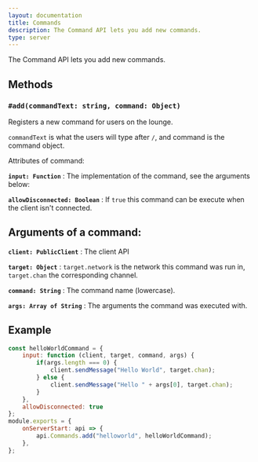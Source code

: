 ```yaml
---
layout: documentation
title: Commands
description: The Command API lets you add new commands.
type: server
---
```


The Command API lets you add new commands.

## Methods

### `#add(commandText: string, command: Object)`

Registers a new command for users on the lounge.

`commandText` is what the users will type after `/`, and command is the command object.

Attributes of command:

**`input: Function`**
: The implementation of the command, see the arguments below:

**`allowDisconnected: Boolean`**
: If `true` this command can be execute when the client isn't connected.

## Arguments of a command:

**`client: PublicClient`**
: The client API

**`target: Object`**
: `target.network` is the network this command was run in, `target.chan` the corresponding channel.

**`command: String`**
: The command name (lowercase).

**`args: Array of String`**
: The arguments the command was executed with.

## Example

```js
const helloWorldCommand = {
    input: function (client, target, command, args) {
        if(args.length === 0) {
            client.sendMessage("Hello World", target.chan);
        } else {
            client.sendMessage("Hello " + args[0], target.chan);
        }
    },
    allowDisconnected: true
};
module.exports = {
    onServerStart: api => {
        api.Commands.add("helloworld", helloWorldCommand);
    },
};
```